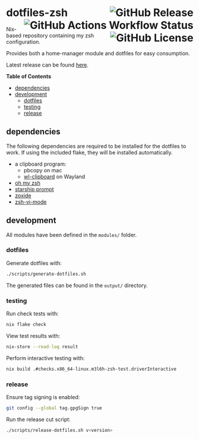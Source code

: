 <h1>
  dotfiles-zsh
  <img align="right" alt="GitHub Release" src="https://img.shields.io/github/v/release/m3l6h/dotfiles-zsh">
  <img align="right" alt="GitHub Actions Workflow Status" src="https://img.shields.io/github/actions/workflow/status/m3l6h/dotfiles-zsh/.github%2Fworkflows%2Fcheck.yml?branch=main&label=check">
  <img align="right" alt="GitHub License" src="https://img.shields.io/github/license/m3l6h/dotfiles-zsh">
</h1>

Nix-based repository containing my zsh configuration.

Provides both a home-manager module and dotfiles for easy consumption.

Latest release can be found [here](https://github.com/M3L6H/dotfiles-zsh/releases/latest).

<!-- START doctoc generated TOC please keep comment here to allow auto update -->
<!-- DON'T EDIT THIS SECTION, INSTEAD RE-RUN doctoc TO UPDATE -->
**Table of Contents**

- [dependencies](#dependencies)
- [development](#development)
  - [dotfiles](#dotfiles)
  - [testing](#testing)
  - [release](#release)

<!-- END doctoc generated TOC please keep comment here to allow auto update -->

## dependencies

The following dependencies are required to be installed for the dotfiles to work.
If using the included flake, they will be installed automatically.

- a clipboard program:
  - pbcopy on mac
  - [wl-clipboard](https://github.com/bugaevc/wl-clipboard) on Wayland
- [oh my zsh](https://ohmyz.sh)
- [starship prompt](https://starship.rs)
- [zoxide](https://github.com/ajeetdsouza/zoxide)
- [zsh-vi-mode](https://github.com/jeffreytse/zsh-vi-mode)

## development

All modules have been defined in the `modules/` folder.

### dotfiles

Generate dotfiles with:

```sh
./scripts/generate-dotfiles.sh
```

The generated files can be found in the `output/` directory.

### testing

Run check tests with:

```sh
nix flake check
```

View test results with:

```sh
nix-store --read-log result
```

Perform interactive testing with:

```sh
nix build .#checks.x86_64-linux.m3l6h-zsh-test.driverInteractive
```

### release

Ensure tag signing is enabled:

```sh
git config --global tag.gpgSign true
```

Run the release cut script:

```sh
./scripts/release-dotfiles.sh v<version>
```
